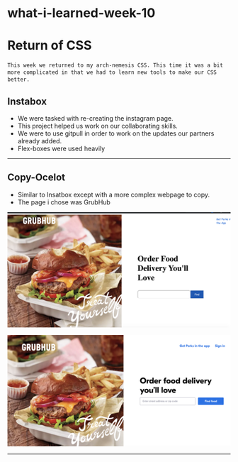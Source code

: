 # what-i-learned-week-10

# Return of CSS

    This week we returned to my arch-nemesis CSS. This time it was a bit more complicated in that we had to learn new tools to make our CSS better.

## Instabox

* We were tasked with re-creating the instagram page.
*  This project helped us work on our collaborating skills.
*  We were to use gitpull in order to work on the updates our partners already added.
*  Flex-boxes were used heavily

---

## Copy-Ocelot
* Similar to Insatbox except with a more complex webpage to copy.
* The page i chose was GrubHub

![My page](Screen&#32;Shot&#32;2019-11-11&#32;at&#32;8.04.07&#32;PM.png)

![orirginal](Screen&#32;Shot&#32;2019-11-11&#32;at&#32;8.05.51&#32;PM.png)

---
